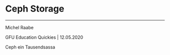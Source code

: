# Ceph Storage


* * *

Michel Raabe 

GFU Education Quickies | 12.05.2020

<!-- Note -->
Ceph ein Tausendsassa
